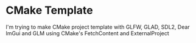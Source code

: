 # CMake Template
I'm trying to make CMake project template with GLFW, GLAD, SDL2, Dear ImGui and GLM using CMake's FetchContent and ExternalProject
